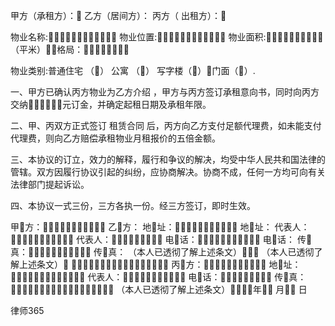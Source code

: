 
 甲方（承租方）：
 乙方（居间方）：
 丙方（ 出租方）：
 
 物业名称:
 物业位置:
 物业面积: （平米）格局：
 
 物业类别:普通住宅 （） 公寓 （） 写字楼（）门面（）. 
 
 一、甲方已确认丙方物业为乙方介绍 ，甲方与丙方签订承租意向书，同时向丙方交纳元订金，并确定起租日期及承租年限。
 
 二、甲、丙双方正式签订
租赁合同
后，丙方向乙方支付足额代理费，如未能支付代理费，则向乙方赔偿承租物业月租报价的五倍金额。
 
 三、本协议的订立，效力的解释，履行和争议的解决，均受中华人民共和国法律的管辖。双方因履行协议引起的纠纷，应协商解决。协商不成，任何一方均可向有关法律部门提起诉讼。
 
 四、本协议一式三份，三方各执一份。经三方签订，即时生效。
 
 甲方： 乙方：
 地址： 地址：
 代表人： 代表人：
 电话： 电话：
 传真： 传真：
 （本人已透彻了解上述条文） （本人已透彻了解上述条文）
 
 丙方：
 地址：
 代表人： 
 电话： 
 传真： 
 （本人已透彻了解上述条文）年 月 日




 
律师365






 


 

 
 
 
 
 
  


  
 

  


  


  
 
 
 
 

